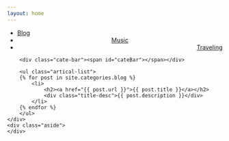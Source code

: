 ```yaml
---
layout: home
---
```


<div class="index-content blog">
    <div class="section">
        <ul class="artical-cate">
            <li class="on"><a href="/"><span>Blog</span></a></li>
            <li style="text-align:center"><a href="/music"><span>Music</span></a></li>
            <li style="text-align:right"><a href="/traveling"><span>Traveling</span></a></li>
        </ul>

        <div class="cate-bar"><span id="cateBar"></span></div>

        <ul class="artical-list">
        {% for post in site.categories.blog %}
            <li>
                <h2><a href="{{ post.url }}">{{ post.title }}</a></h2>
                <div class="title-desc">{{ post.description }}</div>
            </li>
        {% endfor %}
        </ul>
    </div>
    <div class="aside">
    </div>
</div>
